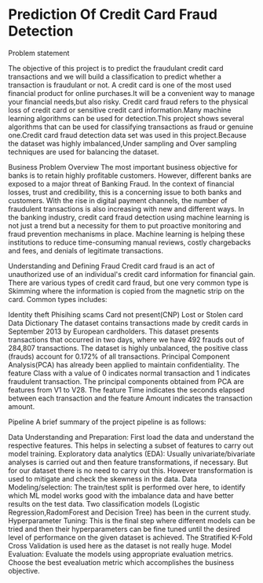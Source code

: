 # Prediction Of Credit Card Fraud Detection
Problem statement

The objective of this project is to predict the fraudulant credit card transactions and we will build a classification to predict whether a transaction is fraudulant or not.
A credit card is one of the most used financial product for online purchases.It will be a convenient way to manage your financial needs,but also risky.
Credit card fraud refers to the physical loss of credit card or sensitive credit card information.Many machine learning algorithms can be used for detection.This project shows several algorithms that can be used for classifying transactions as fraud or genuine one.Credit card fraud detection data set was used in this project.Because the dataset was highly imbalanced,Under sampling and Over sampling  techniques are used for balancing the dataset.

Business Problem Overview
The most important business objective for banks is to retain highly profitable customers. However, different banks are exposed to a major threat of Banking Fraud. In the context of financial losses, trust and credibility, this is a concerning issue to both banks and customers. With the rise in digital payment channels, the number of fraudulent transactions is also increasing with new and different ways. In the banking industry, credit card fraud detection using machine learning is not just a trend but a necessity for them to put proactive monitoring and fraud prevention mechanisms in place. Machine learning is helping these institutions to reduce time-consuming manual reviews, costly chargebacks and fees, and denials of legitimate transactions.

Understanding and Defining Fraud
Credit card fraud is an act of unauthorized use of an individual's credit card information for financial gain. There are various types of credit card fraud, but one very common type is Skimming where the information is copied from the magnetic strip on the card. Common types includes:

Identity theft
Phisihing scams
Card not present(CNP)
Lost or Stolen card
Data Dictionary
The dataset contains transactions made by credit cards in September 2013 by European cardholders. This dataset presents transactions that occurred in two days, where we have 492 frauds out of 284,807 transactions. The dataset is highly unbalanced, the positive class (frauds) account for 0.172% of all transactions. Principal Component Analysis(PCA) has already been applied to maintain confidentiality. The feature Class with a value of 0 indicates normal transaction and 1 indicates fraudulent transaction. The principal components obtained from PCA are features from V1 to V28.  The feature Time indicates the seconds elapsed between each transaction and the feature Amount indicates the transaction amount.

Pipeline
A brief summary of the project pipeline is as follows:

Data Understanding and Preparation: First load the data and understand the respective features. This helps in selecting a subset of features to carry out model training.
Exploratory data analytics (EDA): Usually univariate/bivariate analyses is carried out and then feature transformations, if necessary. But for our dataset there is no need to carry out this. However transformation is used to mitigate and check the skewness in the data.
Data Modeling/selection: The train/test split is performed over here, to identify which ML model works good with the imbalance data and have better results on the test data. Two classification models (Logistic Regression,RadomForest and Decision Tree) has been in the current study.
Hyperparameter Tuning: This is the final step where different models can be tried and then their hyperparameters can be fine tuned until the desired level of performance on the given dataset is achieved. The Stratified K-Fold Cross Validation is used here as the dataset is not really huge.
Model Evaluation: Evaluate the models using appropriate evaluation metrics.  Choose the best evealuation metric which accomplishes the business objective.
